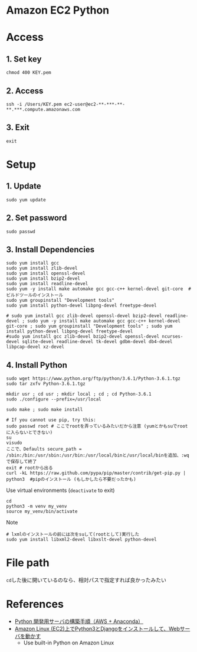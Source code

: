 # Amazon EC2 Python

# Access
## 1. Set key
`chmod 400 KEY.pem`

## 2. Access
`ssh -i /Users/KEY.pem ec2-user@ec2-**-***-**-**.***.compute.amazonaws.com`

## 3. Exit
`exit`

# Setup
## 1. Update
`sudo yum update`

## 2. Set password
`sudo passwd`

## 3. Install Dependencies
```terminal
sudo yum install gcc
sudo yum install zlib-devel
sudo yum install openssl-devel
sudo yum install bzip2-devel
sudo yum install readline-devel
sudo yum -y install make automake gcc gcc-c++ kernel-devel git-core  # ビルドツールのインストール
sudo yum groupinstall "Development tools"
sudo yum install python-devel libpng-devel freetype-devel

# sudo yum install gcc zlib-devel openssl-devel bzip2-devel readline-devel ; sudo yum -y install make automake gcc gcc-c++ kernel-devel git-core ; sudo yum groupinstall "Development tools" ; sudo yum install python-devel libpng-devel freetype-devel
#sudo yum install gcc zlib-devel bzip2-devel openssl-devel ncurses-devel sqlite-devel readline-devel tk-devel gdbm-devel db4-devel libpcap-devel xz-devel
```

## 4. Install Python
```termial
sudo wget https://www.python.org/ftp/python/3.6.1/Python-3.6.1.tgz
sudo tar zxfv Python-3.6.1.tgz

mkdir usr ; cd usr ; mkdir local ; cd ; cd Python-3.6.1
sudo ./configure --prefix=/usr/local

sudo make ; sudo make install

# If you cannot use pip, try this:
sudo passwd root # ここでrootを弄っているみたいだから注意 (yumとかもsuでrootに入らないとできない)
su
visudo
ここで、Defaults secure_path = /sbin:/bin:/usr/sbin:/usr/bin:/usr/local/binと/usr/local/binを追加、:wqで保存して終了
exit # rootから出る
curl -kL https://raw.github.com/pypa/pip/master/contrib/get-pip.py | python3  #pipのインストール (もしかしたら不要だったかも)
```

Use virtual environments (`deactivate` to exit)
```terminal
cd
python3 -m venv my_venv
source my_venv/bin/activate
```

Note
```terminal
# lxmlのインストールの前には次をsuして(rootとして)実行した
sudo yum install libxml2-devel libxslt-devel python-devel
```

# File path
`cd`した後に開いているのなら、相対パスで指定すれば良かったみたい

# References
* [Python 開発用サーバの構築手順（AWS + Anaconda）](http://qiita.com/Salinger/items/c7b87d7000e48be6ebe2)
* [Amazon Linux (EC2)上でPython3とDjangoをインストールして、Webサーバを動かす](http://qiita.com/KeijiYONEDA/items/f9cf37cfc359aa893797)
  * Use built-in Python on Amazon Linux
